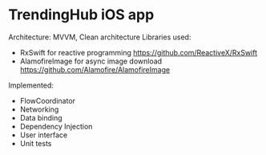 # TrendingHub iOS app

Architecture: MVVM, Clean architecture
Libraries used:
* RxSwift for reactive programming https://github.com/ReactiveX/RxSwift
* AlamofireImage for async image download https://github.com/Alamofire/AlamofireImage

Implemented: 
* FlowCoordinator
* Networking
* Data binding
* Dependency Injection
* User interface
* Unit tests

